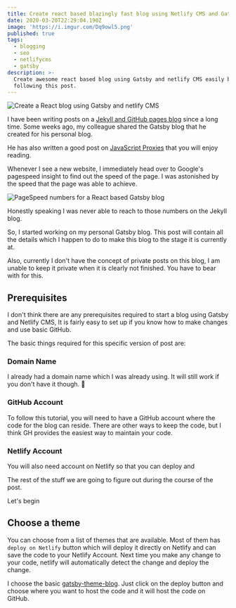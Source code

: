 ```yaml
---
title: Create react based blazingly fast blog using Netlify CMS and Gatsby
date: 2020-03-20T22:29:04.190Z
image: 'https://i.imgur.com/Dq9owl5.png'
published: true
tags:
  - blogging
  - seo
  - netlifycms
  - gatsby
description: >-
  Create awesome react based blog using Gatsby and netlify CMS easily by
  following this post.
---
```

![Create a React blog using Gatsby and netlify CMS](https://i.imgur.com/Dq9owl5.png)

I have been writing posts on a [Jekyll and GitHub pages blog](https://ranvir.xyz/blog) since a long time. Some weeks ago, my colleague shared the Gatsby blog that he created for his personal blog.

He has also written a good post on [JavaScript Proxies](https://www.arbazsiddiqui.me/javascript-proxies-real-world-use-cases/) that you will enjoy reading.

Whenever I see a new website, I immediately head over to Google's pagespeed insight to find out the speed of the page. I was astonished by the speed that the page was able to achieve.

![PageSpeed numbers for a React based Gatsby blog](https://i.imgur.com/UsKCfsh.png)

Honestly speaking I was never able to reach to those numbers on the Jekyll blog.

So, I started working on my personal Gatsby blog. This post will contain all the details which I happen to do to make this blog to the stage it is currently at.

Also, currently I don't have the concept of private posts on this blog, I am unable to keep it private when it is clearly not finished. You have to bear with for this.

## Prerequisites

I don't think there are any prerequisites required to start a blog using Gatsby and Netlify CMS, It is fairly easy to set up if you know how to make changes and use basic GitHub.

The basic things required for this specific version of post are:

### Domain Name

I already had a domain name which I was already using. It will still work if you don't have it though. 🙏

### GitHub Account

To follow this tutorial, you will need to have a GitHub account where the code for the blog can reside. There are other ways to keep the code, but I think GH provides the easiest way to maintain your code.

### Netlify Account

You will also need account on Netlify so that you can deploy and 

The rest of the stuff we are going to figure out during the course of the post.

Let's begin

## Choose a theme

You can choose from a list of themes that are available. Most of them has `deploy on Netlify` button which will deploy it directly on Netlify and can save the code to your Netlify Account. Next time you make any change to your code, netlify will automatically detect the change and deploy the change.

I choose the basic [gatsby-theme-blog](https://www.netlify.com/with/gatsby/). Just click on the deploy button and choose where you want to host the code and it will host the code on GitHub.